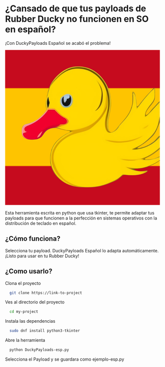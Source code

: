 # ¿Cansado de que tus payloads de Rubber Ducky no funcionen en SO en español?

¡Con DuckyPayloads Español se acabó el problema!

![](Img.jpg)

Esta herramienta escrita en python que usa tkinter, te permite adaptar tus payloads para que funcionen a la perfección en sistemas operativos con la distribución de teclado en español.

## ¿Cómo funciona?

Selecciona tu payload.
DuckyPayloads Español lo adapta automáticamente.
¡Listo para usar en tu Rubber Ducky!

## ¿Como usarlo?

Clona el proyecto

```bash
  git clone https://link-to-project
```

Ves al directorio del proyecto

```bash
  cd my-project
```

Instala las dependencias

```bash
  sudo dnf install python3-tkinter
```

Abre la herramienta

```bash
  python DuckyPayloads-esp.py
```

Selecciona el Payload y se guardara como ejemplo-esp.py
